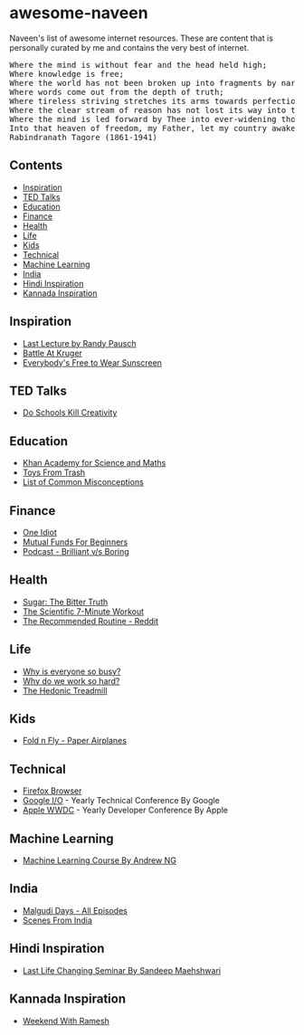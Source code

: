 # awesome-naveen
Naveen's list of awesome internet resources. These are content that is personally curated by me and contains the very best of internet.

<pre>
Where the mind is without fear and the head held high;
Where knowledge is free;
Where the world has not been broken up into fragments by narrow domestic walls;
Where words come out from the depth of truth;
Where tireless striving stretches its arms towards perfection;
Where the clear stream of reason has not lost its way into the dreary desert sand of dead habit;
Where the mind is led forward by Thee into ever-widening thought and action;
Into that heaven of freedom, my Father, let my country awake.
Rabindranath Tagore (1861-1941)
</pre>

## Contents
- [Inspiration](#inspiration)
- [TED Talks](#ted-talks)
- [Education](#education)
- [Finance](#finance)
- [Health](#health)
- [Life](#life)
- [Kids](#kids)
- [Technical](#technical)
- [Machine Learning](#machine-learning)
- [India](#india)
- [Hindi Inspiration](#hindi-inspiration)
- [Kannada Inspiration](#kannada-inspiration)

## Inspiration
- [Last Lecture by Randy Pausch](https://www.youtube.com/watch?v=ji5_MqicxSo)
- [Battle At Kruger](https://www.youtube.com/watch?v=LU8DDYz68kM)
- [Everybody's Free to Wear Sunscreen](https://www.youtube.com/watch?v=MQlJ3vOp6nI)

## TED Talks
- [Do Schools Kill Creativity](https://www.ted.com/talks/ken_robinson_says_schools_kill_creativity)

## Education
- [Khan Academy for Science and Maths](https://www.khanacademy.org/)
- [Toys From Trash](http://www.arvindguptatoys.com/toys.html)
- [List of Common Misconceptions](https://en.wikipedia.org/wiki/List_of_common_misconceptions)

## Finance
- [One Idiot](https://www.youtube.com/watch?v=vU1l1TB7GzI)
- [Mutual Funds For Beginners](https://unovest.co/2019/02/mutual-funds-beginners/)
- [Podcast - Brilliant v/s Boring](https://www.npr.org/sections/money/2016/03/04/469247400/episode-688-brilliant-vs-boring)

## Health
- [Sugar: The Bitter Truth](https://www.youtube.com/watch?v=dBnniua6-oM)
- [The Scientific 7-Minute Workout](https://well.blogs.nytimes.com/2013/05/09/the-scientific-7-minute-workout/)
- [The Recommended Routine - Reddit](https://www.reddit.com/r/bodyweightfitness/wiki/kb/recommended_routine)

## Life
- [Why is everyone so busy?](https://www.economist.com/christmas-specials/2014/12/20/why-is-everyone-so-busy)
- [Why do we work so hard?](https://www.1843magazine.com/features/why-do-we-work-so-hard)
- [The Hedonic Treadmill](https://www.happierhuman.com/hedonic-treadmill/)

## Kids
- [Fold n Fly - Paper Airplanes](https://www.foldnfly.com/#/1-1-1-1-1-1-1-1-2)

## Technical
- [Firefox Browser](https://www.mozilla.org/en-US/firefox/)
- [Google I/O](https://events.google.com/io/) - Yearly Technical Conference By Google
- [Apple WWDC](https://developer.apple.com/wwdc19/) - Yearly Developer Conference By Apple

## Machine Learning
- [Machine Learning Course By Andrew NG](https://www.coursera.org/learn/machine-learning)

## India
- [Malgudi Days - All Episodes](https://www.youtube.com/watch?v=aEjfHV0YbII&list=PL_c7L8RcICKpLCrTT_ZlyBlooup2aHBjT)
- [Scenes From India](http://archive.boston.com/bigpicture/2008/09/scenes_from_india.html)

## Hindi Inspiration
- [Last Life Changing Seminar By Sandeep Maehshwari](https://www.youtube.com/watch?v=eDiA1p5DlLg)

## Kannada Inspiration
- [Weekend With Ramesh](https://www.zee5.com/tvshows/details/witness-an-inspiration-journey/0-6-43)

